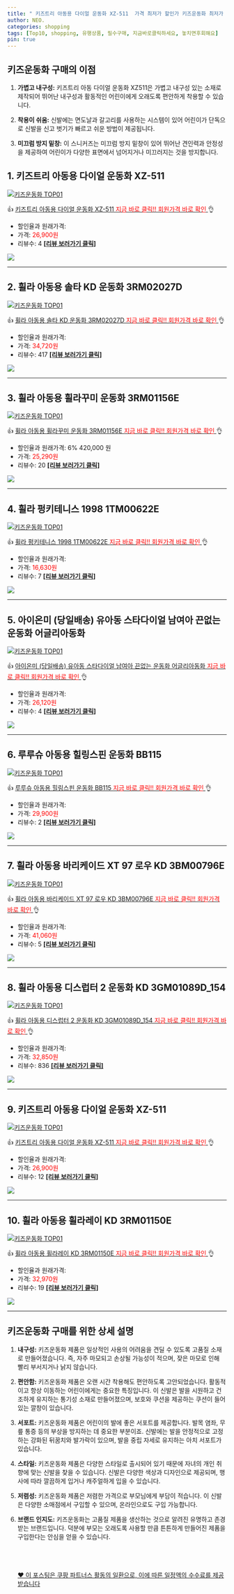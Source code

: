 ```yaml
---
title: " 키즈트리 아동용 다이얼 운동화 XZ-511  가격 최저가 할인가 키즈운동화 최저가 추천 제품 비교"
author: NEO.
categories: shopping
tags: [Top10, shopping, 유행상품, 필수구매, 지금바로클릭하세요, 놓치면후회해요]
pin: true
---
```

## 키즈운동화 구매의 이점
1. **가볍고 내구성:** 키즈트리 아동 다이얼 운동화 XZ511은 가볍고 내구성 있는 소재로 제작되어 뛰어난 내구성과 활동적인 어린이에게 오래도록 편안하게 착용할 수 있습니다.

2. **착용이 쉬움:** 신발에는 면도날과 갈고리를 사용하는 시스템이 있어 어린이가 단독으로 신발을 신고 벗기가 빠르고 쉬운 방법이 제공됩니다.

3. **미끄럼 방지 밑창:** 이 스니커즈는 미끄럼 방지 밑창이 있어 뛰어난 견인력과 안정성을 제공하여 어린이가 다양한 표면에서 넘어지거나 미끄러지는 것을 방지합니다.

   

## 1.  키즈트리 아동용 다이얼 운동화 XZ-511 

[![키즈운동화 TOP01](https://thumbnail7.coupangcdn.com/thumbnails/remote/490x490ex/image/retail/images/2023/08/09/16/6/912ff86e-9354-4a1c-bd5f-6f3a8f64b764.jpg)](https://link.coupang.com/re/AFFSDP?lptag=AF3617701&subid=GithubCoopas&pageKey=7515457113&traceid=V0-153&itemId=19701081346&vendorItemId=86830555069)


👍 [ 키즈트리 아동용 다이얼 운동화 XZ-511  <font color=red> 지금 바로 클릭!! 회원가격 바로 확인 </font> ](https://link.coupang.com/re/AFFSDP?lptag=AF3617701&subid=GithubCoopas&pageKey=7515457113&traceid=V0-153&itemId=19701081346&vendorItemId=86830555069) 👌 


- 할인율과 원래가격: 
- 가격: <span style='color:red'>26,900원</span>
- 리뷰수: 4  [**[리뷰 보러가기 클릭]**](https://link.coupang.com/re/AFFSDP?lptag=AF3617701&subid=GithubCoopas&pageKey=7515457113&traceid=V0-153&itemId=19701081346&vendorItemId=86830555069)

[![](/discount_price.png)](https://link.coupang.com/re/AFFSDP?lptag=AF3617701&subid=GithubCoopas&pageKey=7515457113&traceid=V0-153&itemId=19701081346&vendorItemId=86830555069)

---


   

## 2.  휠라 아동용 솔타 KD 운동화 3RM02027D 

[![키즈운동화 TOP01](https://thumbnail6.coupangcdn.com/thumbnails/remote/490x490ex/image/rs_quotation_api/iobdn98i/2f89b9dadce84341b8a1cfa9e5a6072f.jpg)](https://link.coupang.com/re/AFFSDP?lptag=AF3617701&subid=GithubCoopas&pageKey=6233035033&traceid=V0-153&itemId=12585528353&vendorItemId=79853511609)


👍 [ 휠라 아동용 솔타 KD 운동화 3RM02027D  <font color=red> 지금 바로 클릭!! 회원가격 바로 확인 </font> ](https://link.coupang.com/re/AFFSDP?lptag=AF3617701&subid=GithubCoopas&pageKey=6233035033&traceid=V0-153&itemId=12585528353&vendorItemId=79853511609) 👌 


- 할인율과 원래가격: 
- 가격: <span style='color:red'>34,720원</span>
- 리뷰수: 417  [**[리뷰 보러가기 클릭]**](https://link.coupang.com/re/AFFSDP?lptag=AF3617701&subid=GithubCoopas&pageKey=6233035033&traceid=V0-153&itemId=12585528353&vendorItemId=79853511609)

[![](/discount_price.png)](https://link.coupang.com/re/AFFSDP?lptag=AF3617701&subid=GithubCoopas&pageKey=6233035033&traceid=V0-153&itemId=12585528353&vendorItemId=79853511609)

---


   

## 3.  휠라 아동용 휠라꾸미 운동화 3RM01156E 

[![키즈운동화 TOP01](https://thumbnail10.coupangcdn.com/thumbnails/remote/490x490ex/image/rs_quotation_api/saim3kge/418256729d6b4cc6baff6231d0585fcc.jpg)](https://link.coupang.com/re/AFFSDP?lptag=AF3617701&subid=GithubCoopas&pageKey=6370901994&traceid=V0-153&itemId=13227724426&vendorItemId=80485870791)


👍 [ 휠라 아동용 휠라꾸미 운동화 3RM01156E  <font color=red> 지금 바로 클릭!! 회원가격 바로 확인 </font> ](https://link.coupang.com/re/AFFSDP?lptag=AF3617701&subid=GithubCoopas&pageKey=6370901994&traceid=V0-153&itemId=13227724426&vendorItemId=80485870791) 👌 


- 할인율과 원래가격: 6%  420,000   원
- 가격: <span style='color:red'>25,290원</span>
- 리뷰수: 20  [**[리뷰 보러가기 클릭]**](https://link.coupang.com/re/AFFSDP?lptag=AF3617701&subid=GithubCoopas&pageKey=6370901994&traceid=V0-153&itemId=13227724426&vendorItemId=80485870791)

[![](/discount_price.png)](https://link.coupang.com/re/AFFSDP?lptag=AF3617701&subid=GithubCoopas&pageKey=6370901994&traceid=V0-153&itemId=13227724426&vendorItemId=80485870791)

---


   

## 4.  휠라 펑키테니스 1998 1TM00622E 

[![키즈운동화 TOP01](https://thumbnail8.coupangcdn.com/thumbnails/remote/490x490ex/image/retail/images/470013562652114-424880f1-9255-4217-ba24-22b8d71fe1b3.jpg)](https://link.coupang.com/re/AFFSDP?lptag=AF3617701&subid=GithubCoopas&pageKey=6331037089&traceid=V0-153&itemId=13227161735&vendorItemId=80485325534)


👍 [ 휠라 펑키테니스 1998 1TM00622E  <font color=red> 지금 바로 클릭!! 회원가격 바로 확인 </font> ](https://link.coupang.com/re/AFFSDP?lptag=AF3617701&subid=GithubCoopas&pageKey=6331037089&traceid=V0-153&itemId=13227161735&vendorItemId=80485325534) 👌 


- 할인율과 원래가격: 
- 가격: <span style='color:red'>16,630원</span>
- 리뷰수: 7  [**[리뷰 보러가기 클릭]**](https://link.coupang.com/re/AFFSDP?lptag=AF3617701&subid=GithubCoopas&pageKey=6331037089&traceid=V0-153&itemId=13227161735&vendorItemId=80485325534)

[![](/discount_price.png)](https://link.coupang.com/re/AFFSDP?lptag=AF3617701&subid=GithubCoopas&pageKey=6331037089&traceid=V0-153&itemId=13227161735&vendorItemId=80485325534)

---


   

## 5.  아이온미 (당일배송) 유아동 스타다이얼 남여아 끈없는 운동화 어글리아동화 

[![키즈운동화 TOP01](https://thumbnail9.coupangcdn.com/thumbnails/remote/490x490ex/image/vendor_inventory/132a/9aed99d07ff20b9b9dd829515ee5ea0b033feed6a0a01b64ac97cd5b2fb3.jpg)](https://link.coupang.com/re/AFFSDP?lptag=AF3617701&subid=GithubCoopas&pageKey=7244771259&traceid=V0-153&itemId=18415774129&vendorItemId=87257988687)


👍 [ 아이온미 (당일배송) 유아동 스타다이얼 남여아 끈없는 운동화 어글리아동화  <font color=red> 지금 바로 클릭!! 회원가격 바로 확인 </font> ](https://link.coupang.com/re/AFFSDP?lptag=AF3617701&subid=GithubCoopas&pageKey=7244771259&traceid=V0-153&itemId=18415774129&vendorItemId=87257988687) 👌 


- 할인율과 원래가격: 
- 가격: <span style='color:red'>26,120원</span>
- 리뷰수: 4  [**[리뷰 보러가기 클릭]**](https://link.coupang.com/re/AFFSDP?lptag=AF3617701&subid=GithubCoopas&pageKey=7244771259&traceid=V0-153&itemId=18415774129&vendorItemId=87257988687)

[![](/discount_price.png)](https://link.coupang.com/re/AFFSDP?lptag=AF3617701&subid=GithubCoopas&pageKey=7244771259&traceid=V0-153&itemId=18415774129&vendorItemId=87257988687)

---


   

## 6.  루루슈 아동용 힐링스핀 운동화 BB115 

[![키즈운동화 TOP01](https://thumbnail8.coupangcdn.com/thumbnails/remote/490x490ex/image/retail/images/2024/01/11/10/2/bd9d8a84-30d7-448d-9906-565a4d9cecfc.jpg)](https://link.coupang.com/re/AFFSDP?lptag=AF3617701&subid=GithubCoopas&pageKey=7827768285&traceid=V0-153&itemId=21281373591&vendorItemId=88341471587)


👍 [ 루루슈 아동용 힐링스핀 운동화 BB115  <font color=red> 지금 바로 클릭!! 회원가격 바로 확인 </font> ](https://link.coupang.com/re/AFFSDP?lptag=AF3617701&subid=GithubCoopas&pageKey=7827768285&traceid=V0-153&itemId=21281373591&vendorItemId=88341471587) 👌 


- 할인율과 원래가격: 
- 가격: <span style='color:red'>29,900원</span>
- 리뷰수: 2  [**[리뷰 보러가기 클릭]**](https://link.coupang.com/re/AFFSDP?lptag=AF3617701&subid=GithubCoopas&pageKey=7827768285&traceid=V0-153&itemId=21281373591&vendorItemId=88341471587)

[![](/discount_price.png)](https://link.coupang.com/re/AFFSDP?lptag=AF3617701&subid=GithubCoopas&pageKey=7827768285&traceid=V0-153&itemId=21281373591&vendorItemId=88341471587)

---


   

## 7.  휠라 아동용 바리케이드 XT 97 로우 KD 3BM00796E 

[![키즈운동화 TOP01](https://thumbnail9.coupangcdn.com/thumbnails/remote/490x490ex/image/retail/images/6431522251594092-38a24880-9386-4264-9d3c-dd2d6ef013de.jpg)](https://link.coupang.com/re/AFFSDP?lptag=AF3617701&subid=GithubCoopas&pageKey=6340264674&traceid=V0-153&itemId=13297956660&vendorItemId=80555297600)


👍 [ 휠라 아동용 바리케이드 XT 97 로우 KD 3BM00796E  <font color=red> 지금 바로 클릭!! 회원가격 바로 확인 </font> ](https://link.coupang.com/re/AFFSDP?lptag=AF3617701&subid=GithubCoopas&pageKey=6340264674&traceid=V0-153&itemId=13297956660&vendorItemId=80555297600) 👌 


- 할인율과 원래가격: 
- 가격: <span style='color:red'>41,060원</span>
- 리뷰수: 5  [**[리뷰 보러가기 클릭]**](https://link.coupang.com/re/AFFSDP?lptag=AF3617701&subid=GithubCoopas&pageKey=6340264674&traceid=V0-153&itemId=13297956660&vendorItemId=80555297600)

[![](/discount_price.png)](https://link.coupang.com/re/AFFSDP?lptag=AF3617701&subid=GithubCoopas&pageKey=6340264674&traceid=V0-153&itemId=13297956660&vendorItemId=80555297600)

---


   

## 8.  휠라 아동용 디스럽터 2 운동화 KD 3GM01089D_154 

[![키즈운동화 TOP01](https://thumbnail10.coupangcdn.com/thumbnails/remote/490x490ex/image/rs_quotation_api/af9z7aas/0b81c9abf251478082e2136dcea89d61.jpg)](https://link.coupang.com/re/AFFSDP?lptag=AF3617701&subid=GithubCoopas&pageKey=6238941839&traceid=V0-153&itemId=12582094536&vendorItemId=79850102060)


👍 [ 휠라 아동용 디스럽터 2 운동화 KD 3GM01089D_154  <font color=red> 지금 바로 클릭!! 회원가격 바로 확인 </font> ](https://link.coupang.com/re/AFFSDP?lptag=AF3617701&subid=GithubCoopas&pageKey=6238941839&traceid=V0-153&itemId=12582094536&vendorItemId=79850102060) 👌 


- 할인율과 원래가격: 
- 가격: <span style='color:red'>32,850원</span>
- 리뷰수: 836  [**[리뷰 보러가기 클릭]**](https://link.coupang.com/re/AFFSDP?lptag=AF3617701&subid=GithubCoopas&pageKey=6238941839&traceid=V0-153&itemId=12582094536&vendorItemId=79850102060)

[![](/discount_price.png)](https://link.coupang.com/re/AFFSDP?lptag=AF3617701&subid=GithubCoopas&pageKey=6238941839&traceid=V0-153&itemId=12582094536&vendorItemId=79850102060)

---


   

## 9.  키즈트리 아동용 다이얼 운동화 XZ-511 

[![키즈운동화 TOP01](https://thumbnail8.coupangcdn.com/thumbnails/remote/490x490ex/image/retail/images/2023/08/09/16/2/3f8c724d-973b-432f-a591-f47ad7cbddfe.jpg)](https://link.coupang.com/re/AFFSDP?lptag=AF3617701&subid=GithubCoopas&pageKey=7515457113&traceid=V0-153&itemId=19701081290&vendorItemId=86830555037)


👍 [ 키즈트리 아동용 다이얼 운동화 XZ-511  <font color=red> 지금 바로 클릭!! 회원가격 바로 확인 </font> ](https://link.coupang.com/re/AFFSDP?lptag=AF3617701&subid=GithubCoopas&pageKey=7515457113&traceid=V0-153&itemId=19701081290&vendorItemId=86830555037) 👌 


- 할인율과 원래가격: 
- 가격: <span style='color:red'>26,900원</span>
- 리뷰수: 12  [**[리뷰 보러가기 클릭]**](https://link.coupang.com/re/AFFSDP?lptag=AF3617701&subid=GithubCoopas&pageKey=7515457113&traceid=V0-153&itemId=19701081290&vendorItemId=86830555037)

[![](/discount_price.png)](https://link.coupang.com/re/AFFSDP?lptag=AF3617701&subid=GithubCoopas&pageKey=7515457113&traceid=V0-153&itemId=19701081290&vendorItemId=86830555037)

---


   

## 10.  휠라 아동용 휠라레이 KD 3RM01150E 

[![키즈운동화 TOP01](https://thumbnail9.coupangcdn.com/thumbnails/remote/490x490ex/image/rs_quotation_api/gloll9ph/2509c0479e3544768f1880777b52ea68.jpg)](https://link.coupang.com/re/AFFSDP?lptag=AF3617701&subid=GithubCoopas&pageKey=6280974449&traceid=V0-153&itemId=12897415051&vendorItemId=80162411087)


👍 [ 휠라 아동용 휠라레이 KD 3RM01150E  <font color=red> 지금 바로 클릭!! 회원가격 바로 확인 </font> ](https://link.coupang.com/re/AFFSDP?lptag=AF3617701&subid=GithubCoopas&pageKey=6280974449&traceid=V0-153&itemId=12897415051&vendorItemId=80162411087) 👌 


- 할인율과 원래가격: 
- 가격: <span style='color:red'>32,970원</span>
- 리뷰수: 19  [**[리뷰 보러가기 클릭]**](https://link.coupang.com/re/AFFSDP?lptag=AF3617701&subid=GithubCoopas&pageKey=6280974449&traceid=V0-153&itemId=12897415051&vendorItemId=80162411087)

[![](/discount_price.png)](https://link.coupang.com/re/AFFSDP?lptag=AF3617701&subid=GithubCoopas&pageKey=6280974449&traceid=V0-153&itemId=12897415051&vendorItemId=80162411087)

---
## 키즈운동화 구매를 위한 상세 설명
1. **내구성:** 키즈운동화 제품은 일상적인 사용의 어려움을 견딜 수 있도록 고품질 소재로 만들어졌습니다. 즉, 자주 마모되고 손상될 가능성이 적으며, 잦은 마모로 인해 빨리 부서지거나 낡지 않습니다.

2. **편안함:** 키즈운동화 제품은 오랜 시간 착용해도 편안하도록 고안되었습니다. 활동적이고 항상 이동하는 어린이에게는 중요한 특징입니다. 이 신발은 발을 시원하고 건조하게 유지하는 통기성 소재로 만들어졌으며, 보호와 쿠션을 제공하는 쿠션이 들어 있는 깔창이 있습니다.

3. **서포트:** 키즈운동화 제품은 어린이의 발에 좋은 서포트를 제공합니다. 발목 염좌, 무릎 통증 등의 부상을 방지하는 데 중요한 부분이죠. 신발에는 발을 안정적으로 고정하는 강화된 뒤꿈치와 발가락이 있으며, 발을 중립 자세로 유지하는 아치 서포트가 있습니다.

4. **스타일:** 키즈운동화 제품은 다양한 스타일로 출시되어 있기 때문에 자녀의 개인 취향에 맞는 신발을 찾을 수 있습니다. 신발은 다양한 색상과 디자인으로 제공되며, 행사에 따라 깔끔하게 입거나 캐주얼하게 입을 수 있습니다.

5. **저렴성:** 키즈운동화 제품은 저렴한 가격으로 부모님에게 부담이 적습니다. 이 신발은 다양한 소매점에서 구입할 수 있으며, 온라인으로도 구입 가능합니다.

6. **브랜드 인지도:** 키즈운동화는 고품질 제품을 생산하는 것으로 알려진 유명하고 존경받는 브랜드입니다. 덕분에 부모는 오래도록 사용할 만큼 튼튼하게 만들어진 제품을 구입한다는 안심을 얻을 수 있습니다.<br><br><br><br><br> [ ❤  이 포스팅은 쿠팡 파트너스 활동의 일환으로, 이에 따른 일정액의 수수료를 제공받습니다](https://link.coupang.com/a/bcEFyh)